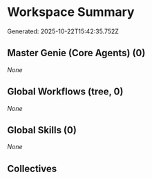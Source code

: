# Workspace Summary
Generated: 2025-10-22T15:42:35.752Z

## Master Genie (Core Agents) (0)
_None_

## Global Workflows (tree, 0)
_None_

## Global Skills (0)
_None_

## Collectives